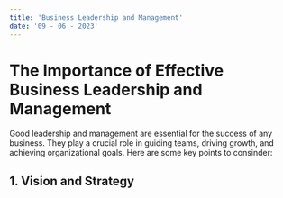 ```yaml
---
title: 'Business Leadership and Management' 
date: '09 - 06 - 2023'
---
```


# The Importance of Effective Business Leadership and Management 
Good leadership and management are essential for the success of any business. They play a crucial role in guiding teams, driving growth, and achieving organizational goals. Here are some key points to consinder:

## 1. Vision and Strategy

